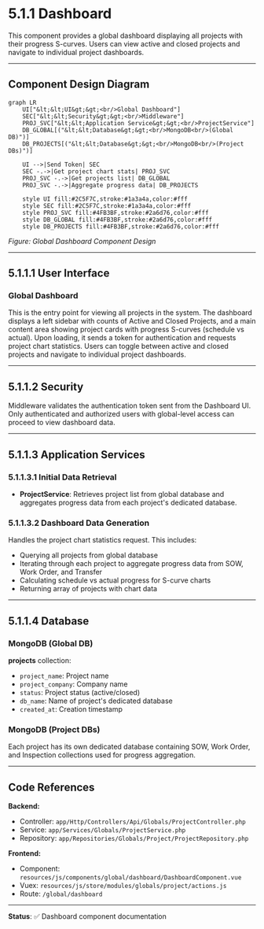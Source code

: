 # 5.1.1 Dashboard

This component provides a global dashboard displaying all projects with their progress S-curves. Users can view active and closed projects and navigate to individual project dashboards.

---

## Component Design Diagram

```mermaid
graph LR
    UI["&lt;&lt;UI&gt;&gt;<br/>Global Dashboard"]
    SEC["&lt;&lt;Security&gt;&gt;<br/>Middleware"]
    PROJ_SVC["&lt;&lt;Application Service&gt;&gt;<br/>ProjectService"]
    DB_GLOBAL[("&lt;&lt;Database&gt;&gt;<br/>MongoDB<br/>(Global DB)")]
    DB_PROJECTS[("&lt;&lt;Database&gt;&gt;<br/>MongoDB<br/>(Project DBs)")]

    UI -->|Send Token| SEC
    SEC -.->|Get project chart stats| PROJ_SVC
    PROJ_SVC -.->|Get projects list| DB_GLOBAL
    PROJ_SVC -.->|Aggregate progress data| DB_PROJECTS

    style UI fill:#2C5F7C,stroke:#1a3a4a,color:#fff
    style SEC fill:#2C5F7C,stroke:#1a3a4a,color:#fff
    style PROJ_SVC fill:#4FB3BF,stroke:#2a6d76,color:#fff
    style DB_GLOBAL fill:#4FB3BF,stroke:#2a6d76,color:#fff
    style DB_PROJECTS fill:#4FB3BF,stroke:#2a6d76,color:#fff
```

*Figure: Global Dashboard Component Design*

---

## 5.1.1.1 User Interface

### Global Dashboard

This is the entry point for viewing all projects in the system. The dashboard displays a left sidebar with counts of Active and Closed Projects, and a main content area showing project cards with progress S-curves (schedule vs actual). Upon loading, it sends a token for authentication and requests project chart statistics. Users can toggle between active and closed projects and navigate to individual project dashboards.

---

## 5.1.1.2 Security

Middleware validates the authentication token sent from the Dashboard UI. Only authenticated and authorized users with global-level access can proceed to view dashboard data.

---

## 5.1.1.3 Application Services

### 5.1.1.3.1 Initial Data Retrieval

- **ProjectService**: Retrieves project list from global database and aggregates progress data from each project's dedicated database.

### 5.1.1.3.2 Dashboard Data Generation

Handles the project chart statistics request. This includes:
- Querying all projects from global database
- Iterating through each project to aggregate progress data from SOW, Work Order, and Transfer
- Calculating schedule vs actual progress for S-curve charts
- Returning array of projects with chart data

---

## 5.1.1.4 Database

### MongoDB (Global DB)

**projects** collection:
- `project_name`: Project name
- `project_company`: Company name
- `status`: Project status (active/closed)
- `db_name`: Name of project's dedicated database
- `created_at`: Creation timestamp

### MongoDB (Project DBs)

Each project has its own dedicated database containing SOW, Work Order, and Inspection collections used for progress aggregation.

---

## Code References

**Backend:**
- Controller: `app/Http/Controllers/Api/Globals/ProjectController.php`
- Service: `app/Services/Globals/ProjectService.php`
- Repository: `app/Repositories/Globals/Project/ProjectRepository.php`

**Frontend:**
- Component: `resources/js/components/global/dashboard/DashboardComponent.vue`
- Vuex: `resources/js/store/modules/globals/project/actions.js`
- Route: `/global/dashboard`

---

**Status**: ✅ Dashboard component documentation
